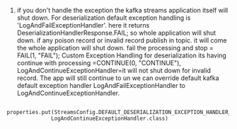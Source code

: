 
1. if you don't handle the exception the kafka streams application itself will shut down.
For deserialization default exception handling is 'LogAndFailExceptionHandler'.
here it returns DeserializationHandlerResponse.FAIL; so whole application will shut down.
if any poison record or invalid record publish in topic. it
will come the whole application will shut down.
fail the processing and stop = FAIL(1, "FAIL");
Custom Exception Handling for deserialization
its having    continue with processing =CONTINUE(0, "CONTINUE"),
LogAndContinueExceptionHandler=it will not shut down for invalid record. The app will still
continue to un
we can override default kafka default exception handler LogAndFailExceptionHandler
to LogAndContinueExceptionHandler.
````
    properties.put(StreamsConfig.DEFAULT_DESERIALIZATION_EXCEPTION_HANDLER_CLASS_CONFIG,
              LogAndContinueExceptionHandler.class)
````

   